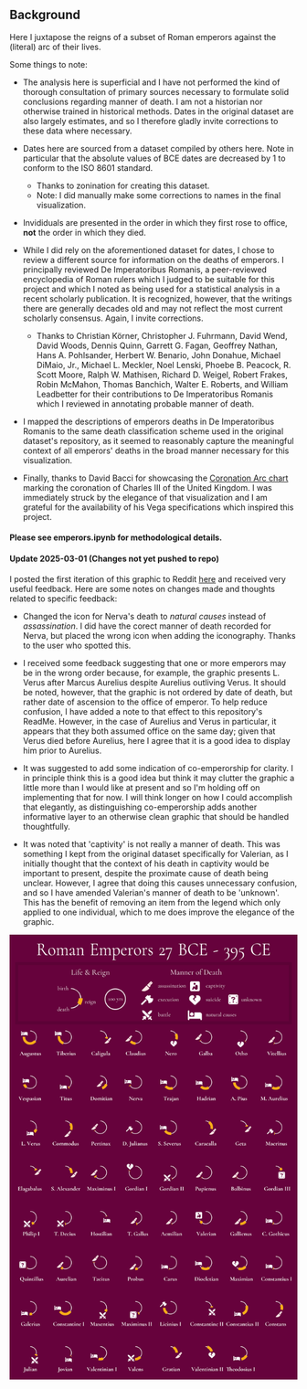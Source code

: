 ## Background

Here I juxtapose the reigns of a subset of Roman emperors against the (literal) arc of their lives.

Some things to note:

* The analysis here is superficial and I have not performed the kind of thorough consultation of primary sources necessary to formulate solid conclusions regarding manner of death. I am not a historian nor otherwise trained in historical methods. Dates in the original dataset are also largely estimates, and so I therefore gladly invite corrections to these data where necessary.

* Dates here are sourced from a dataset compiled by others here. Note in particular that the absolute values of BCE dates are decreased by 1 to conform to the ISO 8601 standard.
  - Thanks to zonination for creating this dataset.
  - Note: I did manually make some corrections to names in the final visualization.
 
* Invididuals are presented in the order in which they first rose to office, **not** the order in which they died.

* While I did rely on the aforementioned dataset for dates, I chose to review a different source for information on the deaths of emperors. I principally reviewed De Imperatoribus Romanis, a peer-reviewed encyclopedia of Roman rulers which I judged to be suitable for this project and which I noted as being used for a statistical analysis in a recent scholarly publication. It is recognized, however, that the writings there are generally decades old and may not reflect the most current scholarly consensus. Again, I invite corrections.

  - Thanks to Christian Körner, Christopher J. Fuhrmann, David Wend, David Woods, Dennis Quinn, Garrett G. Fagan, Geoffrey Nathan, Hans A. Pohlsander, Herbert W. Benario, John Donahue, Michael DiMaio, Jr., Michael L. Meckler, Noel Lenski, Phoebe B. Peacock, R. Scott Moore, Ralph W. Mathisen, Richard D. Weigel, Robert Frakes, Robin McMahon, Thomas Banchich, Walter E. Roberts, and William Leadbetter for their contributions to De Imperatoribus Romanis which I reviewed in annotating probable manner of death.

* I mapped the descriptions of emperors deaths in De Imperatoribus Romanis to the same death classification scheme used in the original dataset's repository, as it seemed to reasonably capture the meaningful context of all emperors' deaths in the broad manner necessary for this visualization.

* Finally, thanks to David Bacci for showcasing the [Coronation Arc chart](https://github.com/PBI-David/Deneb-Showcase/blob/main/Coronation%20Arc%20Chart/Thumbnail.png) marking the coronation of Charles III of the United Kingdom. I was immediately struck by the elegance of that visualization and I am grateful for the availability of his Vega specifications which inspired this project.

#### Please see emperors.ipynb for methodological details.

#### Update 2025-03-01 (Changes not yet pushed to repo)
I posted the first iteration of this graphic to Reddit [here](https://www.reddit.com/r/dataisbeautiful/comments/1iw1qce/oc_visualizing_the_lifetimes_and_reigns_of_a/) and received very useful feedback. Here are some notes on changes made and thoughts related to specific feedback: 

* Changed the icon for Nerva's death to *natural causes* instead of *assassination*. I did have the corect manner of death recorded for Nerva, but placed the wrong icon when adding the iconography. Thanks to the user who spotted this.

* I received some feedback suggesting that one or more emperors may be in the wrong order because, for example, the graphic presents L. Verus after Marcus Aurelius despite Aurelius outliving Verus. It should be noted, however, that the graphic is not ordered by date of death, but rather date of ascension to the office of emperor. To help reduce confusion, I have added a note to that effect to this repository's ReadMe. However, in the case of Aurelius and Verus in particular, it appears that they both assumed office on the same day; given that Verus died before Aurelius, here I agree that it is a good idea to display him prior to Aurelius. 

* It was suggested to add some indication of co-emperorship for clarity. I in principle think this is a good idea but think it may clutter the graphic a little more than I would like at present and so I'm holding off on implementing that for now. I will think longer on how I could accomplish that elegantly, as distinguishing co-emperorship adds another informative layer to an otherwise clean graphic that should be handled thoughtfully.

* It was noted that 'captivity' is not really a manner of death. This was something I kept from the original dataset specifically for Valerian, as I initially thought that the context of his death in captivity would be important to present, despite the proximate cause of death being unclear. However, I agree that doing this causes unnecessary confusion, and so I have amended Valerian's manner of death to be 'unknown'. This has the benefit of removing an item from the legend which only applied to one individual, which to me does improve the elegance of the graphic.

![Roman Emperors, 27 BCE - 395 CE](emperors.png)
